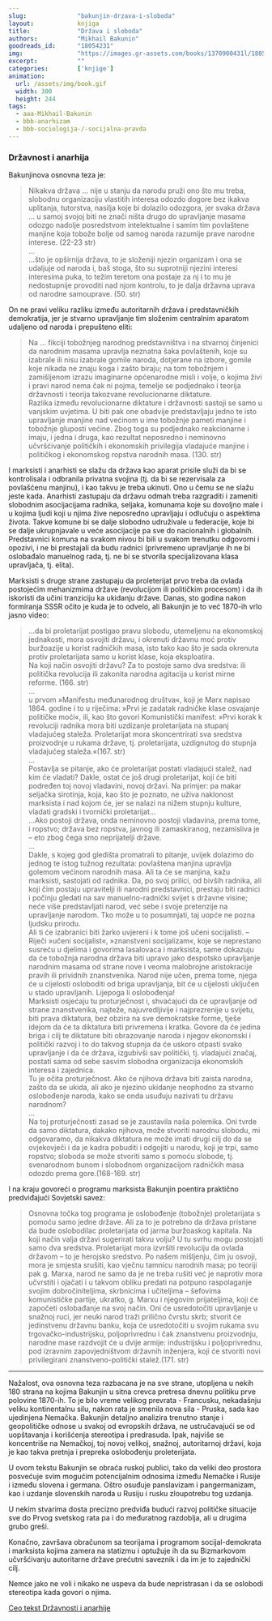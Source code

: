 ```yaml
---
slug:              "bakunjin-drzava-i-sloboda"
layout:            knjiga
title:             "Država i sloboda"
authors:           "Mikhail Bakunin"
goodreads_id:      "18054231"
img:               "https://images.gr-assets.com/books/1370900431l/18054231.jpg"
excerpt:           ""
categories:        ['knjige']
animation:
  url: /assets/img/book.gif
  width: 300
  height: 244
tags:
  - aaa-Mikhail-Bakunin
  - bbb-anarhizam
  - bbb-sociologija-/-socijalna-pravda
---
```


### Državnost i anarhija

Bakunjinova osnovna teza je:

<blockquote>
Nikakva država ... nije u stanju da narodu pruži ono što mu treba, slobodnu organizaciju vlastitih interesa odozdo dogore bez ikakva uplitanja, tutorstva, nasilja koje bi dolazilo odozgora, jer svaka država ... u samoj svojoj biti ne znači ništa drugo do upravljanje masama odozgo nadolje posredstvom intelektualne i samim tim povlaštene manjine koja tobože bolje od samog naroda razumije prave narodne interese. (22-23 str)
<br>
...
<br>
...što je opširnija država, to je složeniji njezin organizam i ona se udaljuje od naroda i, baš stoga, što su suprotniji njezini interesi interesima puka, to težim teretom ona postaje za nj i to mu je nedostupnije provoditi nad njom kontrolu, to je dalja državna uprava od narodne samouprave. (50. str)
</blockquote>

On ne pravi veliku razliku između autoritarnih država i predstavničkih demokratija, jer je stvarno upravljanje tim složenim centralnim aparatom udaljeno od naroda i prepušteno eliti:

<blockquote>
Na ... fikciji tobožnjeg narodnog predstavništva i na stvarnoj činjenici da narodnim masama upravlja neznatna šaka povlaštenih, koje su izabrale ili nisu izabrale gomile naroda, dotjerane na izbore, gomile koje nikada ne znaju koga i zašto biraju; na tom tobožnjem i zamišljenom izrazu imaginarne općenarodne misli i volje, o kojima živi i pravi narod nema čak ni pojma, temelje se podjednako i teorija državnosti i teorija takozvane revolucionarne diktature.
<br>
Razlika između revolucionarne diktature i državnosti sastoji se samo u vanjskim uvjetima. U biti pak one obadvije predstavljaju jedno te isto upravljanje manjine nad većinom u ime tobožnje pameti manjine i tobožnje gluposti većine. Zbog toga su podjednako reakcionarne i imaju, i jedna i druga, kao rezultat neposredno i neminovno učvršćivanje političkih i ekonomskih privilegija vladajuće manjine i političkog i ekonomskog ropstva narodnih masa. (130. str)
</blockquote>

I marksisti i anarhisti se slažu da država kao aparat prisile služi da bi se kontrolisala i odbranila privatna 
svojina (tj. da bi se rezervisala za povlašćenu manjinu), i kao takvu je treba ukinuti. Ono u čemu se ne slažu jeste 
kada. Anarhisti zastupaju da državu odmah treba razgraditi i zameniti slobodnim asocijacijama radnika, seljaka, komunama 
koje su dovoljno male i u kojima ljudi koji u njima žive neposredno upravljaju i odlučuju o aspektima života. Takve 
komune bi se dalje slobodno udruživale u federacije, koje bi se dalje ukrupnjavale u veće asocijacije pa sve do 
nacionalnih i globalnih. Predstavnici komuna na svakom nivou bi bili u svakom trenutku odgovorni i opozivi, i ne bi 
prestajali da budu radnici (privremeno upravljanje ih ne bi oslobađalo manuelnog rada, tj. ne bi se stvorila 
specijalizovana klasa upravljača, tj. elita).

Marksisti s druge strane zastupaju da proleterijat prvo treba da ovlada postojećim mehanizmima države (revolucijom ili 
političkim procesom) i da ih iskoristi da učini tranziciju ka ukidanju države. Danas, sto godina nakon formiranja SSSR 
očito je kuda je to odvelo, ali Bakunjin je to već 1870-ih vrlo jasno video:

<blockquote>
...da bi proletarijat postigao pravu slobodu, utemeljenu na ekonomskoj jednakosti, mora osvojiti državu, i okrenuti državnu moć protiv buržoazije u korist radničkih masa, isto tako kao što je sada okrenuta protiv proletarijata samo u korist klase, koja eksploatira.
<br>
Na koji način osvojiti državu? Za to postoje samo dva sredstva: ili politička revolucija ili zakonita narodna agitacija u korist mirne reforme. (166. str)
<br>
...
<br>
u prvom »Manifestu međunarodnog društva«, koji je Marx napisao 1864. godine i to u riječima: »Prvi je zadatak radničke klase osvajanje političke moći«, ili, kao što govori Komunistički manifest: »Prvi korak k revoluciji radnika mora biti uzdizanje proletarijata na stupanj vladajućeg staleža. Proletarijat mora skoncentrirati sva sredstva proizvodnje u rukama države, tj. proletarijata, uzdignutog do stupnja vladajućeg staleža.«(167. str)
<br>
...
<br>
Postavlja se pitanje, ako će proletarijat postati vladajući stalež, nad kim će vladati? Dakle, ostat će još drugi proletarijat, koji će biti podređen toj novoj vladavini, novoj državi. Na primjer: pa makar seljačka sirotinja, koja, kao što je poznato, ne uživa naklonost marksista i nad kojom će, jer se nalazi na nižem stupnju kulture, vladati gradski i tvornički proletarijat...
<br>
...Ako postoji država, onda neminovno postoji vladavina, prema tome, i ropstvo; država bez ropstva, javnog ili zamaskiranog, nezamisliva je – eto zbog čega smo neprijatelji države.
<br>
...
<br>
Dakle, s kojeg god gledišta promatrali to pitanje, uvijek dolazimo do jednog te istog tužnog rezultata: povlaštena manjina upravlja golemom većinom narodnih masa. Ali ta će se manjina, kažu marksisti, sastojati od radnika. Da, po svoj prilici, od bivših radnika, ali koji čim postaju upravitelji ili narodni predstavnici, prestaju biti radnici i počinju gledati na sav manuelno-radnički svijet s državne visine; neće više predstavljati narod, već sebe i svoje pretenzije na upravljanje narodom. Tko može u to posumnjati, taj uopće ne pozna ljudsku prirodu.
<br>
Ali ti će izabranici biti žarko uvjereni i k tome još učeni socijalisti. – Riječi »učeni socijalist«, »znanstveni socijalizam«, koje se neprestano susreću u djelima i govorima lasalovaca i marksista, same dokazuju da će tobožnja narodna država biti upravo jako despotsko upravljanje narodnim masama od strane nove i veoma malobrojne aristokracije pravih ili prividnih znanstvenika. Narod nije učen, prema tome, njega će u cijelosti osloboditi od briga upravljanja, bit će u cijelosti uključen u stado upravljanih. Lijepoga li oslobođenja!
<br>
Marksisti osjećaju tu proturječnost i, shvaćajući da će upravljanje od strane znanstvenika, najteže, najuvredljivije i najprezrenije u svijetu, biti prava diktatura, bez obzira na sve demokratske forme, tješe idejom da će ta diktatura biti privremena i kratka. Govore da će jedina briga i cilj te diktature biti obrazovanje naroda i njegov ekonomski i politički razvoj i to do takvog stupnja da će uskoro otpasti svako upravljanje i da će država, izgubivši sav politički, tj. vladajući značaj, postati sama od sebe sasvim slobodna organizacija ekonomskih interesa i zajednica.
<br>
Tu je očita proturječnost. Ako će njihova država biti zaista narodna, zašto da se ukida, ali ako je njezino ukidanje neophodno za stvarno oslobođenje naroda, kako se onda usuđuju nazivati tu državu narodnom?
<br>
...
<br>
Na toj proturječnosti zasad se je zaustavila naša polemika. Oni tvrde da samo diktatura, dakako njihova, može stvoriti narodnu slobodu, mi odgovaramo, da nikakva diktatura ne može imati drugi cilj do da se ovjekovječi i da je kadra pobuditi i odgojiti u narodu, koji je trpi, samo ropstvo; sloboda se može stvoriti samo s pomoću slobode, tj. svenarodnom bunom i slobodnom organizacijom radničkih masa odozdo prema gore.(168-169. str)
</blockquote>

I na kraju govoreći o programu marksista Bakunjin poentira praktično predviđajući Sovjetski savez:

<blockquote>
Osnovna točka tog programa je oslobođenje (tobožnje) proletarijata s pomoću samo jedne države. Ali za to je potrebno da država pristane da bude oslobodilac proletarijata od jarma buržoaskog kapitala. Na koji način valja državi sugerirati takvu volju? U tu svrhu mogu postojati samo dva sredstva. Proletarijat mora izvršiti revoluciju da ovlada državom – to je herojsko sredstvo. Po našem mišljenju, čim ju osvoji, mora je smjesta srušiti, kao vječnu tamnicu narodnih masa; po teoriji pak g. Marxa, narod ne samo da je ne treba rušiti već je naprotiv mora učvrstiti i ojačati i u takvom obliku predati na potpuno raspolaganje svojim dobročiniteljima, skrbnicima i učiteljima – šefovima komunističke partije, ukratko, g. Marxu i njegovim prijateljima, koji će započeti oslobađanje na svoj način. Oni će usredotočiti upravljanje u snažnoj ruci, jer neuki narod traži prilično čvrstu skrb; stvorit će jedinstvenu državnu banku, koja će usredotočiti u svojim rukama svu trgovačko-industrijsku, poljoprivrednu i čak znanstvenu proizvodnju, narodne mase razdvojit će u dvije armije: industrijsku i poljoprivrednu, pod izravnim zapovjedništvom državnih inženjera, koji će stvoriti novi privilegirani znanstveno-politički stalež.(171. str)
</blockquote>

***

Nažalost, ova osnovna teza razbacana je na sve strane, utopljena u nekih 180 strana na kojima Bakunjin u sitna crevca 
pretresa dnevnu politiku prve polovine 1870-ih. To je bilo vreme velikog prevrata - Francusku, nekadašnju veliku 
kontinentalnu silu, nakon rata je smenila nova sila - Pruska, sada kao ujedinjena Nemačka. Bakunjin detaljno analizira 
trenutno stanje i geopolitičke odnose u svakoj od evropskih država, ne ustručavajući se od uopštavanja i korišćenja 
stereotipa i predrasuda. Ipak, najviše se koncentriše na Nemačkoj, toj novoj velikoj, snažnoj, autoritarnoj državi, koja 
je kao takva pretnja i prepreka oslobođenju proleterijata.

U ovom tekstu Bakunjin se obraća ruskoj publici, tako da veliki deo prostora posvećuje svim mogućim potencijalnim 
odnosima između Nemačke i Rusije i između slovena i germana. Oštro osuđuje panslavizam i pangermanizam, kao i uzdanje 
slovenskih naroda u Rusiju i rusku zloupotrebu tog uzdanja.

U nekim stvarima dosta precizno predviđa budući razvoj političke situacije sve do Prvog svetskog rata pa i do međuratnog 
razdoblja, ali u drugima grubo greši.

Konačno, završava obračunom sa teorijama i programom socijal-demokrata i marksista kojima zamera na statizmu i optužuje 
ih da su Bizmarkovom učvršćivanju autoritarne države prećutni saveznik i da im je to zajednički cilj.

Nemce jako ne voli i nikako ne uspeva da bude nepristrasan i da se oslobodi stereotipa kada govori o njima.

<a href="https://anarhisticka-biblioteka.net/library/mihail-bakunjin-drzavnost-i-anarhija" target="_blank">Ceo tekst Državnosti i anarhije</a>